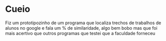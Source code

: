# Cueio
Fiz um prototipozinho de um programa que localiza trechos de trabalhos de alunos no google e fala um % de similaridade, algo bem bobo mas que foi mais acertivo que outros programas que testei que a faculdade forneceu
